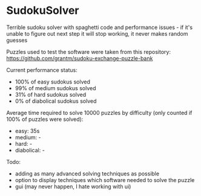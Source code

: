 # SudokuSolver
Terrible sudoku solver with spaghetti code and performance issues - if it's unable to figure out next step it will stop working, it never makes random guesses

Puzzles used to test the software were taken from this repository: https://github.com/grantm/sudoku-exchange-puzzle-bank

Current performance status:
- 100% of easy sudokus solved
- 99% of medium sudokus solved
- 31% of hard sudokus solved
- 0% of diabolical sudokus solved

Average time required to solve 10000 puzzles by difficulty (only counted if 100% of puzzles were solved):
- easy: 35s
- medium: -
- hard: -
- diabolical: -

Todo:
- adding as many advanced solving techniques as possible
- option to display techniques which software needed to solve the puzzle
- gui (may never happen, I hate working with ui)
